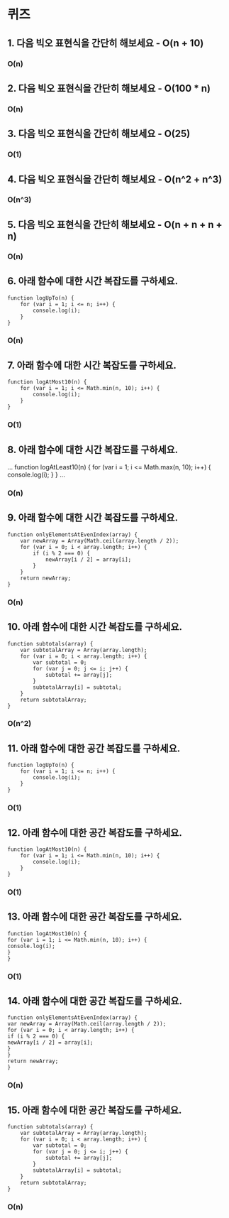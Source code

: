 # 퀴즈

## 1. 다음 빅오 표현식을 간단히 해보세요 - O(n + 10)

### O(n)

## 2. 다음 빅오 표현식을 간단히 해보세요 - O(100 \* n)

### O(n)

## 3. 다음 빅오 표현식을 간단히 해보세요 - O(25)

### O(1)

## 4. 다음 빅오 표현식을 간단히 해보세요 - O(n^2 + n^3)

### O(n^3)

## 5. 다음 빅오 표현식을 간단히 해보세요 - O(n + n + n + n)

### O(n)

## 6. 아래 함수에 대한 시간 복잡도를 구하세요.

```
function logUpTo(n) {
    for (var i = 1; i <= n; i++) {
        console.log(i);
    }
}
```

### O(n)

## 7. 아래 함수에 대한 시간 복잡도를 구하세요.

```
function logAtMost10(n) {
    for (var i = 1; i <= Math.min(n, 10); i++) {
        console.log(i);
    }
}
```

### O(1)

## 8. 아래 함수에 대한 시간 복잡도를 구하세요.

...
function logAtLeast10(n) {
for (var i = 1; i <= Math.max(n, 10); i++) {
console.log(i);
}
}
...

### O(n)

## 9. 아래 함수에 대한 시간 복잡도를 구하세요.

```
function onlyElementsAtEvenIndex(array) {
    var newArray = Array(Math.ceil(array.length / 2));
    for (var i = 0; i < array.length; i++) {
        if (i % 2 === 0) {
            newArray[i / 2] = array[i];
        }
    }
    return newArray;
}
```

### O(n)

## 10. 아래 함수에 대한 시간 복잡도를 구하세요.

```
function subtotals(array) {
    var subtotalArray = Array(array.length);
    for (var i = 0; i < array.length; i++) {
        var subtotal = 0;
        for (var j = 0; j <= i; j++) {
            subtotal += array[j];
        }
        subtotalArray[i] = subtotal;
    }
    return subtotalArray;
}
```

### O(n^2)

## 11. 아래 함수에 대한 공간 복잡도를 구하세요.

```
function logUpTo(n) {
    for (var i = 1; i <= n; i++) {
        console.log(i);
    }
}
```

### O(1)

## 12. 아래 함수에 대한 공간 복잡도를 구하세요.

```
function logAtMost10(n) {
    for (var i = 1; i <= Math.min(n, 10); i++) {
        console.log(i);
    }
}
```

### O(1)

## 13. 아래 함수에 대한 공간 복잡도를 구하세요.

```
function logAtMost10(n) {
for (var i = 1; i <= Math.min(n, 10); i++) {
console.log(i);
}
}

```

### O(1)

## 14. 아래 함수에 대한 공간 복잡도를 구하세요.

```
function onlyElementsAtEvenIndex(array) {
var newArray = Array(Math.ceil(array.length / 2));
for (var i = 0; i < array.length; i++) {
if (i % 2 === 0) {
newArray[i / 2] = array[i];
}
}
return newArray;
}
```

### O(n)

## 15. 아래 함수에 대한 공간 복잡도를 구하세요.

```
function subtotals(array) {
    var subtotalArray = Array(array.length);
    for (var i = 0; i < array.length; i++) {
        var subtotal = 0;
        for (var j = 0; j <= i; j++) {
            subtotal += array[j];
        }
        subtotalArray[i] = subtotal;
    }
    return subtotalArray;
}
```

### O(n)
